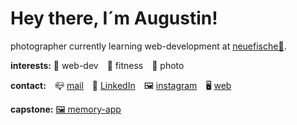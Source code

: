 # Hey there, I´m Augustin!

photographer currently learning web-development at [neuefische🎣](https://github.com/neuefische).



**interests:**  🌱 web-dev&emsp;💪 fitness&emsp;📸 photo



**contact:**&emsp;📪 [mail](mailto:mail@augustinanders.com)&emsp;📲 [LinkedIn](https://www.linkedin.com/in/augustin-anders-a861a41aa/)&emsp;🖼️ [instagram](https://www.instagram.com/augustuspictures/)&emsp;🖥️ [web](https://www.augustinanders.com/)

**capstone:** [🖼️ memory-app](https://github.com/augustinanders/2023_03_01_capstone-neuefische_memory)